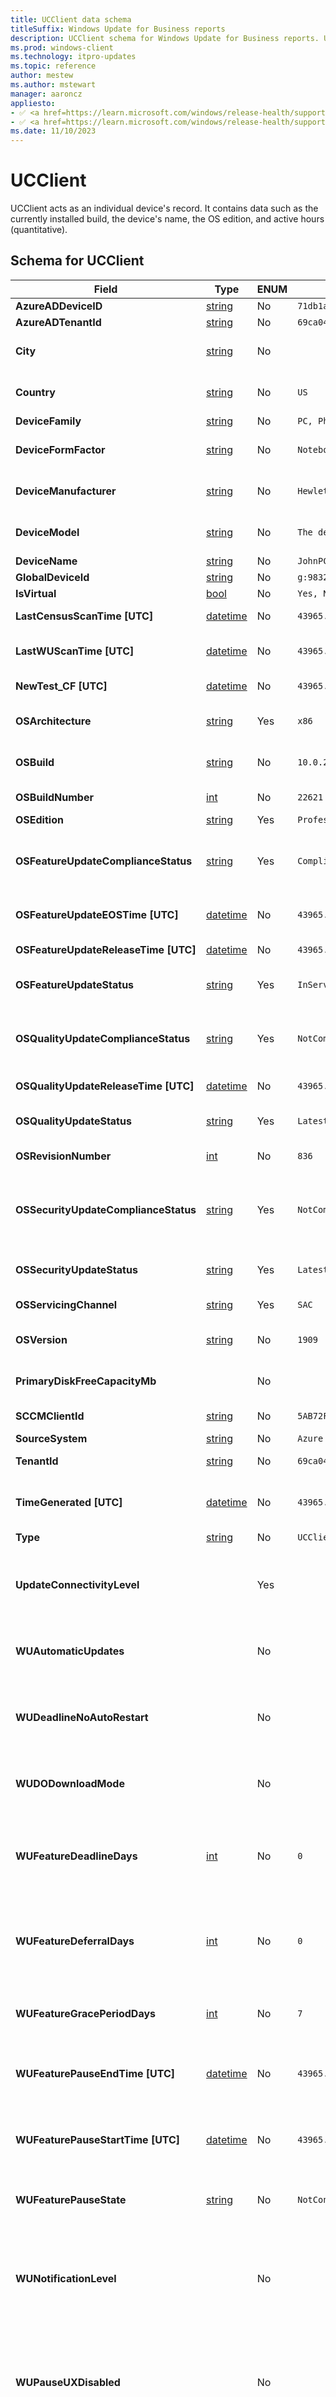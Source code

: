 ```yaml
---
title: UCClient data schema
titleSuffix: Windows Update for Business reports
description: UCClient schema for Windows Update for Business reports. UCClient acts as an individual device's record.
ms.prod: windows-client
ms.technology: itpro-updates
ms.topic: reference
author: mestew
ms.author: mstewart
manager: aaroncz
appliesto: 
- ✅ <a href=https://learn.microsoft.com/windows/release-health/supported-versions-windows-client target=_blank>Windows 11</a>
- ✅ <a href=https://learn.microsoft.com/windows/release-health/supported-versions-windows-client target=_blank>Windows 10</a>
ms.date: 11/10/2023
---
```


# UCClient
<!--37063317, 30141258, 37063041-->
UCClient acts as an individual device's record. It contains data such as the currently installed build, the device's name, the OS edition, and active hours (quantitative).

## Schema for UCClient

| Field |Type | ENUM <!--8506381--> |Example |Description |
|---|---|---|---|---|
| **AzureADDeviceID** | [string](/azure/data-explorer/kusto/query/scalar-data-types/string) | No | `71db1a1a-f1a6-4a25-b88f-79c2f513dae0` | Microsoft Entra Device ID |
| **AzureADTenantId** | [string](/azure/data-explorer/kusto/query/scalar-data-types/string) | No | `69ca04b0-703d-4b3a-9184-c4e3c15d6f5e` | Microsoft Entra tenant ID |
| **City** | [string](/azure/data-explorer/kusto/query/scalar-data-types/string) | No |   | Currently, data isn't gathered to populate this field. Device city, based on IP address. |
| **Country** | [string](/azure/data-explorer/kusto/query/scalar-data-types/string) | No | `US` | The last-reported location of device (country or region), based on IP address. Shown as country code. |
| **DeviceFamily** | [string](/azure/data-explorer/kusto/query/scalar-data-types/string) | No | `PC, Phone` | The device family such as PC, Phone. |
| **DeviceFormFactor** | [string](/azure/data-explorer/kusto/query/scalar-data-types/string) | No | `Notebook, Desktop, Phone.` | Currently, data isn't gathered to populate this field. The device form factor |
| **DeviceManufacturer** | [string](/azure/data-explorer/kusto/query/scalar-data-types/string) | No | `Hewlett-Packard.` | Currently, data isn't gathered to populate this field. The device OEM manufacturer |
| **DeviceModel** | [string](/azure/data-explorer/kusto/query/scalar-data-types/string) | No | `The device's OEM model ` | Currently, data isn't gathered to populate this field. The device OEM model |
| **DeviceName** | [string](/azure/data-explorer/kusto/query/scalar-data-types/string) | No | `JohnPC-Contoso` | Client-provided device name |
| **GlobalDeviceId** | [string](/azure/data-explorer/kusto/query/scalar-data-types/string) | No | `g:9832741921341` | The global device identifier |
| **IsVirtual** | [bool](/azure/data-explorer/kusto/query/scalar-data-types/bool) | No | `Yes, No` | Whether device is a virtual device. |
| **LastCensusScanTime [UTC]** | [datetime](/azure/kusto/query/scalar-data-types/datetime)  | No | `43965.3930958102` | The last time this device performed a successful census scan, if any. |
| **LastWUScanTime [UTC]** | [datetime](/azure/kusto/query/scalar-data-types/datetime)  | No | `43965.3930958102` | The last time this device performed a successful Windows Update scan, if any. |
| **NewTest_CF [UTC]** | [datetime](/azure/kusto/query/scalar-data-types/datetime)  | No | `43965.3930958102` | Currently, data isn't gathered to populate this field. |
| **OSArchitecture** | [string](/azure/data-explorer/kusto/query/scalar-data-types/string) | Yes | `x86` | The architecture of the operating system (not the device) this device is currently on. |
| **OSBuild** | [string](/azure/data-explorer/kusto/query/scalar-data-types/string) | No | `10.0.22621.1702` | The full operating system build installed on this device, such as Major.Minor.Build.Revision |
| **OSBuildNumber** | [int](/azure/kusto/query/scalar-data-types/int) | No | `22621` | The major build number, in int format, the device is using. |
| **OSEdition** | [string](/azure/data-explorer/kusto/query/scalar-data-types/string) | Yes | `Professional` | The Windows edition |
| **OSFeatureUpdateComplianceStatus** | [string](/azure/data-explorer/kusto/query/scalar-data-types/string) | Yes | `Compliant` | Whether the device is on the latest feature update that's offered from the Windows Update for Business deployment service, else NotApplicable. |
| **OSFeatureUpdateEOSTime [UTC]** | [datetime](/azure/kusto/query/scalar-data-types/datetime)  | No | `43965.3930958102` | The end of service date of the feature update currently installed on the device. |
| **OSFeatureUpdateReleaseTime [UTC]** | [datetime](/azure/kusto/query/scalar-data-types/datetime)  | No | `43965.3930958102` | The release date of the feature update currently installed on the device. |
| **OSFeatureUpdateStatus** | [string](/azure/data-explorer/kusto/query/scalar-data-types/string) | Yes | `InService;EndOfService` | Whether the device is on the latest available feature update, for its feature update. |
| **OSQualityUpdateComplianceStatus** | [string](/azure/data-explorer/kusto/query/scalar-data-types/string) | Yes | `NotCompliant` | Whether the device is on the latest quality update that's offered from the Windows Update for Business deployment service, else NotApplicable. |
| **OSQualityUpdateReleaseTime [UTC]** | [datetime](/azure/kusto/query/scalar-data-types/datetime)  | No | `43965.3930958102` | The release date of the quality update currently installed on the device. |
| **OSQualityUpdateStatus** | [string](/azure/data-explorer/kusto/query/scalar-data-types/string) | Yes | `Latest;NotLatest` | Whether the device is on the latest available quality update, for its feature update. |
| **OSRevisionNumber** | [int](/azure/kusto/query/scalar-data-types/int) | No | `836` | The revision, in int format, this device is on. |
| **OSSecurityUpdateComplianceStatus** | [string](/azure/data-explorer/kusto/query/scalar-data-types/string) | Yes | `NotCompliant` | Whether the device is on the latest security update (quality update where the Classification=Security) that's offered from the Windows Update for Business deployment service, else NotApplicable. |
| **OSSecurityUpdateStatus** | [string](/azure/data-explorer/kusto/query/scalar-data-types/string) | Yes | `Latest;NotLatest;MultipleSecurityUpdatesMissing` | Whether the device is on the latest available security update, for its feature update. |
| **OSServicingChannel** | [string](/azure/data-explorer/kusto/query/scalar-data-types/string) | Yes | `SAC` | The elected Windows 10 servicing channel of the device. |
| **OSVersion** | [string](/azure/data-explorer/kusto/query/scalar-data-types/string) | No | `1909` | The Windows 10 operating system version currently installed on the device, such as 19H2, 20H1, 20H2. |
| **PrimaryDiskFreeCapacityMb** |  | No |   | Currently, data isn't gathered to populate this field. Free disk capacity of the primary disk in Megabytes. |
| **SCCMClientId** | [string](/azure/data-explorer/kusto/query/scalar-data-types/string) | No | `5AB72FAC-93AB-4954-9AB0-6557D0EFA245` | Configuration Manager client ID, if available. |
| **SourceSystem** | [string](/azure/data-explorer/kusto/query/scalar-data-types/string) | No | `Azure` |  |
| **TenantId** | [string](/azure/data-explorer/kusto/query/scalar-data-types/string) | No | `69ca04b0-703d-4b3a-9184-c4e3c15d6f5e` | Microsoft Entra tenant ID of the device. |
| **TimeGenerated [UTC]** | [datetime](/azure/kusto/query/scalar-data-types/datetime)  | No | `43965.3930958102` | The time the snapshot generated this specific record. This field is to determine to which batch snapshot this record belongs. |
| **Type** | [string](/azure/data-explorer/kusto/query/scalar-data-types/string) | No | `UCClient` | The entity type |
| **UpdateConnectivityLevel** |  | Yes | | Currently, data isn't gathered to populate this field. Whether or not this device is maintaining a sufficiently cumulative and continuous connection to Windows Update so the update can progress optimally. |
| **WUAutomaticUpdates** | | No |  | Currently, data isn't gathered to populate this field. Manage automatic update behavior to scan, download, and install updates. |
| **WUDeadlineNoAutoRestart** |  | No | | Currently, data isn't gathered to populate this field. Devices won't automatically restart outside of active hours until the deadline is reached - It's 1 by default and indicates enabled, 0 indicates disabled |
| **WUDODownloadMode** | | No |  | Currently, data isn't gathered to populate this field. The Windows Update DO DownloadMode configuration. |
| **WUFeatureDeadlineDays** | [int](/azure/kusto/query/scalar-data-types/int) | No | `0` | CSP: ConfigureDeadlineForFeatureUpdates. The Windows Update feature update deadline configuration in days. -1 indicates not configured, 0 indicates configured but set to 0. Values > 0 indicate the deadline in days. |
| **WUFeatureDeferralDays** | [int](/azure/kusto/query/scalar-data-types/int) | No | `0` | CSP: DeferFeatureUpdates. The Windows Update feature update deferral configuration in days. -1 indicates not configured, 0 indicates configured but set to 0. Values > 0 indicate the policy setting. |
| **WUFeatureGracePeriodDays** | [int](/azure/kusto/query/scalar-data-types/int) | No | `7` | The Windows Update grace period for feature update in days. -1 indicates not configured, 0 indicates configured and set to 0. Values greater than 0 indicate the grace period in days. |
| **WUFeaturePauseEndTime [UTC]** | [datetime](/azure/kusto/query/scalar-data-types/datetime)  | No | `43965.3930958102` | Currently, data isn't gathered to populate this field. The time Windows Update feature update pause will end, if activated, else null. |
| **WUFeaturePauseStartTime [UTC]** | [datetime](/azure/kusto/query/scalar-data-types/datetime)  | No | `43965.3930958102` | Currently, data isn't gathered to populate this field. The time Windows Update feature update pause was activated, if activated, else null. Feature updates are paused for 35 days from the specified start date. |
| **WUFeaturePauseState** | [string](/azure/data-explorer/kusto/query/scalar-data-types/string) | No | `NotConfigured` | Indicates pause status of device for feature updates. Possible values are Paused, NotPaused, NotConfigured. |
| **WUNotificationLevel** | |  No |  | Currently, data isn't gathered to populate this field. This policy allows you to define what Windows Update notifications users see.  0 (default) - Use the default Windows Update notifications. 1 - Turn off all notifications, excluding restart warnings. 2 - Turn off all notifications, including restart warnings |
| **WUPauseUXDisabled** | |  No |  | Currently, data isn't gathered to populate this field. This policy allows the IT admin to disable the Pause Updates feature. When this policy is enabled, the user can't access the Pause updates' feature. Supported values 0, 1. |
| **WUQualityDeadlineDays** | [int](/azure/kusto/query/scalar-data-types/int) | No | `7` | CSP: ConfigureDeadlineForQualityUpdates. The Windows update quality update deadline configuration in days. -1 indicates not configured, 0 indicates configured but set to 0. Values > 0 indicate the deadline in days. |
| **WUQualityDeferralDays** | [int](/azure/kusto/query/scalar-data-types/int) | No | `-1` | CSP: DeferQualityUpdates. The Windows Update quality update deferral configuration in days. -1 indicates not configured, 0 indicates configured but set to 0. Values greater than 0 indicate the policy setting. |
| **WUQualityGracePeriodDays** | [int](/azure/kusto/query/scalar-data-types/int) | No | `0` | The Windows Update grace period for quality update in days. -1 indicates not configured, 0 indicates configured and set to 0. Values greater than 0 indicate the grace period in days. |
| **WUQualityPauseEndTime [UTC]** | [datetime](/azure/kusto/query/scalar-data-types/datetime)  | No | `43965.3930958102` | Currently, data isn't gathered to populate this field. The time Windows Update quality update pause- will end, if activated, else null. |
| **WUQualityPauseStartTime [UTC]** | [datetime](/azure/kusto/query/scalar-data-types/datetime)  | No | `43965.3930958102` | Currently, data isn't gathered to populate this field. The time Windows Update quality update pause- was activated; if activated; else null. |
| **WUQualityPauseState** | [string](/azure/data-explorer/kusto/query/scalar-data-types/string) | No | `NotConfigured` | Indicates pause status of device for quality updates. Possible values are Paused, NotPaused, NotConfigured. |
| **WURestartNotification** | |  No |  | Currently, data isn't gathered to populate this field. Allows the IT Admin to specify the method by which the auto restart required notification is dismissed. The following list shows the supported values:  1 (default) = Auto Dismissal. 2 - User Dismissal. |
| **WUServiceURLConfigured**| | No |  | Currently, data isn't gathered to populate this field. The device checks for updates from Microsoft Update. Set to a URL, such as http://abcd-srv:8530. The device checks for updates from the WSUS server at the specified URL. Not configured. The device checks for updates from Microsoft Update. Set to a URL, such as http://abcd-srv:8530. The device checks for updates from the WSUS server at the specified URL. |
| **WUUXDisabled** | |  No | | Currently, data isn't gathered to populate this field. This policy allows the IT admin to remove access to scan Windows Update. When this policy is enabled, the user can't access the Windows Update scan, download, and install features. Default is 0. Supported values 0, 1. |

